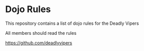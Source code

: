 Dojo Rules
==========

This repository contains a list of dojo rules for the Deadly Vipers


All members should read the rules

https://github.com/deadlyvipers

